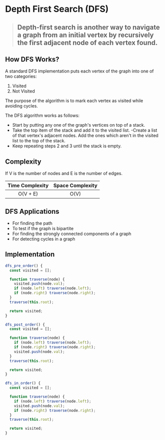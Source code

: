 # Depth First Search (DFS)

> ## Depth-first search is another way to navigate a graph from an initial vertex by recursively the first adjacent node of each vertex found.

## How DFS Works?

A standard DFS implementation puts each vertex of the graph into one of two categories:

1. Visited
2. Not Visited

The purpose of the algorithm is to mark each vertex as visited while avoiding cycles.

The DFS algorithm works as follows:

- Start by putting any one of the graph's vertices on top of a stack.
- Take the top item of the stack and add it to the visited list.
  -Create a list of that vertex's adjacent nodes. Add the ones which aren't in the visited list to the top of the stack.
- Keep repeating steps 2 and 3 until the stack is empty.

## Complexity

If V is the number of nodes and E is the number of edges.

| Time Complexity | Space Complexity |
| :-------------: | :--------------: |
|    O(V + E)     |       O(V)       |

## DFS Applications

- For finding the path
- To test if the graph is bipartite
- For finding the strongly connected components of a graph
- For detecting cycles in a graph

## Implementation

```js
dfs_pre_order() {
  const visited = [];

  function traverse(node) {
    visited.push(node.val);
    if (node.left) traverse(node.left);
    if (node.right) traverse(node.right);
  }
  traverse(this.root);

  return visited;
}

dfs_post_order() {
  const visited = [];

  function traverse(node) {
    if (node.left) traverse(node.left);
    if (node.right) traverse(node.right);
    visited.push(node.val);
  }
  traverse(this.root);

  return visited;
}

dfs_in_order() {
  const visited = [];

  function traverse(node) {
    if (node.left) traverse(node.left);
    visited.push(node.val);
    if (node.right) traverse(node.right);
  }
  traverse(this.root);

  return visited;
}
```
